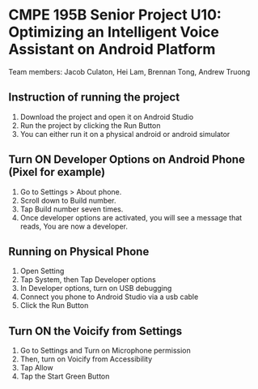 # CMPE 195B Senior Project U10: Optimizing an Intelligent Voice Assistant on Android Platform

Team members: Jacob Culaton, Hei Lam, Brennan Tong, Andrew Truong


## Instruction of running the project
1. Download the project and open it on Android Studio
2. Run the project by clicking the Run Button
3. You can either run it on a physical android or android simulator

## Turn ON Developer Options on Android Phone (Pixel for example)
1. Go to Settings > About phone.
2. Scroll down to Build number.
3. Tap Build number seven times.
4. Once developer options are activated, you will see a message that reads, You are now a developer.

## Running on Physical Phone
1. Open Setting
2. Tap System, then Tap Developer options
3. In Developer options, turn on USB debugging
4. Connect you phone to Android Studio via a usb cable
5. Click the Run Button

## Turn ON the Voicify from Settings
1. Go to Settings and Turn on Microphone permission
2. Then, turn on Voicify from Accessibility
3. Tap Allow
4. Tap the Start Green Button
